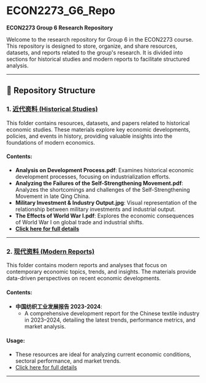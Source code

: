 # ECON2273_G6_Repo
**ECON2273 Group 6 Research Repository**

Welcome to the research repository for Group 6 in the ECON2273 course. This repository is designed to store, organize, and share resources, datasets, and reports related to the group's research. It is divided into sections for historical studies and modern reports to facilitate structured analysis.

---

## 📂 Repository Structure

### 1. **[近代资料 (Historical Studies)](https://github.com/ApolloZhangOnGithub/ECON2273_G6_Repo/tree/main/ECON2273%20Research%20G6%20Repo/近代资料)**
This folder contains resources, datasets, and papers related to historical economic studies. These materials explore key economic developments, policies, and events in history, providing valuable insights into the foundations of modern economics.

#### Contents:
- **Analysis on Development Process.pdf**: Examines historical economic development processes, focusing on industrialization efforts.
- **Analyzing the Failures of the Self-Strengthening Movement.pdf**: Analyzes the shortcomings and challenges of the Self-Strengthening Movement in late Qing China.
- **Military Investment & Industry Output.jpg**: Visual representation of the relationship between military investments and industrial output.
- **The Effects of World War I.pdf**: Explores the economic consequences of World War I on global trade and industrial shifts.
- **[Click here for full details](https://github.com/ApolloZhangOnGithub/ECON2273_G6_Repo/tree/main/ECON2273%20Research%20G6%20Repo/近代资料)**

---

### 2. **[现代资料 (Modern Reports)](https://github.com/ApolloZhangOnGithub/ECON2273_G6_Repo/tree/main/ECON2273%20Research%20G6%20Repo/现代资料)**
This folder contains modern reports and analyses that focus on contemporary economic topics, trends, and insights. The materials provide data-driven perspectives on recent economic developments.

#### Contents:
- **中国纺织工业发展报告 2023-2024**:  
  - A comprehensive development report for the Chinese textile industry in 2023–2024, detailing the latest trends, performance metrics, and market analysis.

#### Usage:
- These resources are ideal for analyzing current economic conditions, sectoral performance, and market trends.
- [Click here for full details](https://github.com/ApolloZhangOnGithub/ECON2273_G6_Repo/tree/main/ECON2273%20Research%20G6%20Repo/现代资料)

---
